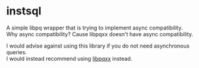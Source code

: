 # instsql
A simple libpq wrapper that is trying to implement async compatibility.  
Why async compatibility? Cause libpqxx doesn't have async compatibility.

I would advise against using this library if you do not need asynchronous queries.  
I would instead recommend using [libpqxx](https://github.com/jtv/libpqxx) instead. 